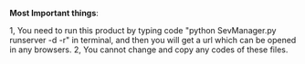

**Most Important things**:

1, You need to run this product by typing code "python SevManager.py runserver -d -r" in terminal,
   and then you will get a url which can be opened in any browsers.
2, You cannot change and copy any codes of these files.
